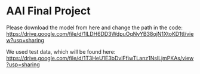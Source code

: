 # AAI Final Project

Please download the model from here and change the path in the code: https://drive.google.com/file/d/1lLDH6DD3WdpuOqNyYB38ojN1XtoKD1tI/view?usp=sharing

We used test data, which will be found here: https://drive.google.com/file/d/1T3HeU1E3bDvlFfiwTLanz1NslLjmPKAs/view?usp=sharing
